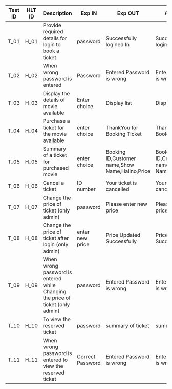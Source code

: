 |Test ID|	HLT ID	|Description|	Exp IN	|Exp OUT|	Actual Out	|PASS/FAIL|
|:-------:|---------|-----------|---------|-------|-------------|---------|
|T_01|	H_01	|Provide required details for login to book a ticket|	password|	Successfully logined In	|Successfully logined In	|PASS
|T_02|	H_02	|When wrong password is entered|	Password	|Entered Password is wrong|	Entered Password is wrong	|PASS
|T_03|	H_03|	Display the details of movie available|	Enter choice|	Display list	|Display list	|PASS
|T_04|	H_04|	Purchase a ticket for the movie available	|enter choice|	ThankYou for Booking Ticket|	ThankYou for Booking Ticket|	PASS
|T_05|	H_05|	Summary of a ticket for purchased movie|	enter choice	|Booking ID,Customer name,Show Name,Hallno,Price	|Booking ID,Customer name,Show Name,Hallno,Price	|PASS
|T_06|	H_06|	Cancel a ticket	|ID number	|Your ticket is cancelled	|Your ticket is cancelled|	PASS
|T_07|	H_07|	Change the price of ticket (only admin)	|password|	Please enter new price|	Please enter new price|	PASS
|T_08	|H_08|Change the price of ticket after login (only admin)|	enter new  price|	Price Updated Successfully	|Price Updated Successfully|	PASS
|T_09	|H_09|When wrong password is entered while Changing the price of ticket (only admin)|	password	|Entered Password is wrong	|Entered Password is wrong	|PASS
|T_10|	H_10|	To view the reserved ticket	|password|	summary of ticket	|summary of ticket	|PASS
|T_11|	H_11|	When wrong password is entered to view the reserved ticket	|Correct Password	|Entered Password is wrong|	Entered Password is wrong|	PASS
